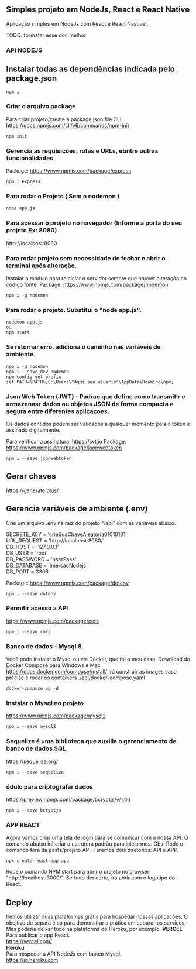 ## Simples projeto em NodeJs, React e React Native

Aplicação simples em NodeJs com React e React Nastive!

TODO: formatar esse doc melhor

### API NODEJS
## Instalar todas as dependências indicada pelo package.json
`npm i`
###  Criar o arquivo package
Para criar projeto/create a package.json file
CLI: https://docs.npmjs.com/cli/v6/commands/npm-init

`npm init`

### Gerencia as requisições, rotas e URLs, ebntre outras funcionalidades
Package: https://www.npmjs.com/package/express

`npm i express`

### Para rodar o Projeto ( Sem o nodemon )

`node app.js`

### Para acessar o projeto no navegador (Informe a porta do seu projeto Ex: 8080)
http://localhost:8080

### Para rodar projeto sem necessidade de fechar e abrir o terminal após alteração.
Instalar o módulo para reiniciar o servidor sempre que houver alteração no código fonte.
Package: https://www.npmjs.com/package/nodemon

`npm i -g nodemon`

### Para rodar o projeto. Substitui o "node app.js".
```
nodemon app.js 
ou 
npm start
```

### Se retornar erro, adiciona o caminho nas variáveis de ambiente.

```
npm i -g nodemon
npm i --save-dev nodemon
npm config get prefix
set PATH=%PATH%;C:\Users\"Aqui seu usuario"\AppData\Roaming\npm;
```

### Json Web Token (JWT) - Padrao que define como transmitir e armazenasr dados ou objetos JSON de forma compacta e segura entre diferentes aplicacoes.
Os dados contidos podem ser validados a qualquer momento pois o token é assinado digitalmente.

Para verificar a assinatura: https://jwt.io
Package: https://www.npmjs.com/package/jsonwebtoken

`npm i --save jsonwebtoken`

## Gerar chaves
https://generate.plus/

## Gerencia variáveis de ambiente (.env)
Crie um arquivo .env na raiz do projeto "/api" com as variaveis abaixo.

SECRETE_KEY = 'crieSuaChaveAleatoria01010101'<br/>
URL_REQUEST = 'http://localhost:8080/'<br/>
DB_HOST = '127.0.0.1'<br/>
DB_USER = 'root'<br/>
DB_PASSWORD = 'userPass'<br/>
DB_DATABASE = 'imersaoNodejs'<br/>
DB_PORT = 3306

Package: https://www.npmjs.com/package/dotenv

`npm i --save dotenv`

### Permitir acesso a API
https://www.npmjs.com/package/cors

`npm i --save cors`

### Banco de dados  - Mysql 8
Você pode instalar o Mysql ou via Docker, que foi o meu caso.
Download do Docker Compose para Windows e Mac
https://docs.docker.com/compose/install/
Irá construir as images caso precise e rodar os containers
./api/docker-compose.yaml

`docker-compose up -d`

### Instalar o Mysql no projeto
https://www.npmjs.com/package/mysql2

`npm i --save mysql2`

### Sequelize é uma biblioteca que auxilia o gerenciamento de banco de dados SQL.
https://sequelize.org/

`npm i --save sequelize`

### ódulo para criptografar dados
https://preview.npmjs.com/package/bcryptjs/v/1.0.1

`npm i --save bcryptjs`

### APP REACT
Agora vamos criar uma tela de login para se comunicar com a nossa API.
O comando abaixo irá criar a estrutura padrão para iniciarmos.
Obs: Rode o comando fora da pasta/projeto API.
Teremos dois diretórios: API e APP.

`npx create-react-app app`

Rode o comando NPM start para abrir o projeto no browser "http://localhost:3000/". 
Se tudo der certo, irá abrir com o logotipo do React.

## Deploy
Iremos utilizar duas plataformas grátis para hospedar nossas aplicações.
O obejtivo de separa é só para demonstrar a prática em separar os serviços.
Mas poderia deixar tudo na plataforma do Heroku, por exemplo.
<b>VERCEL</b><br />
Para publicar o app React. <br />
https://vercel.com/ <br />
<b>Heroku</b> <br />
Para hospedar a API NodeJs com banco Mysql. <br />
https://id.heroku.com

